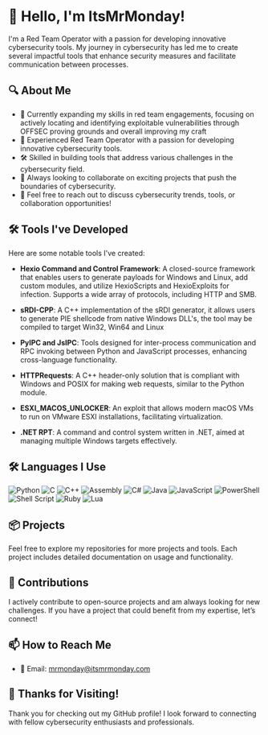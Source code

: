 # 👋 Hello, I'm ItsMrMonday!

I'm a Red Team Operator with a passion for developing innovative cybersecurity tools. My journey in cybersecurity has led me to create several impactful tools that enhance security measures and facilitate communication between processes.

## 🔍 About Me

- 🌱 Currently expanding my skills in red team engagements, focusing on actively locating and identifying exploitable vulnerabilities through OFFSEC proving grounds and overall improving my craft
- 💼 Experienced Red Team Operator with a passion for developing innovative cybersecurity tools.
- 🛠️ Skilled in building tools that address various challenges in the cybersecurity field.
- 🎯 Always looking to collaborate on exciting projects that push the boundaries of cybersecurity.
- 💬 Feel free to reach out to discuss cybersecurity trends, tools, or collaboration opportunities!

## 🛠️ Tools I've Developed

Here are some notable tools I've created:

- **Hexio Command and Control Framework**: A closed-source framework that enables users to generate payloads for Windows and Linux, add custom modules, and utilize HexioScripts and HexioExploits for infection. Supports a wide array of protocols, including HTTP and SMB.

- **sRDI-CPP**: A C++ implementation of the sRDI generator, it allows users to generate PIE shellcode from native Windows DLL's, the tool may be compiled to target Win32, Win64 and Linux

- **PyIPC and JsIPC**: Tools designed for inter-process communication and RPC invoking between Python and JavaScript processes, enhancing cross-language functionality.

- **HTTPRequests**: A C++ header-only solution that is compliant with Windows and POSIX for making web requests, similar to the Python module.

- **ESXI_MACOS_UNLOCKER**: An exploit that allows modern macOS VMs to run on VMware ESXI installations, facilitating virtualization.

- **.NET RPT**: A command and control system written in .NET, aimed at managing multiple Windows targets effectively.

## 🛠️ Languages I Use

![Python](https://img.shields.io/badge/Python-3776AB?style=flat-square&logo=python&logoColor=white)
![C](https://img.shields.io/badge/C-00599C?style=flat-square&logo=c&logoColor=white)
![C++](https://img.shields.io/badge/C%2B%2B-00599C?style=flat-square&logo=c%2B%2B&logoColor=white)
![Assembly](https://img.shields.io/badge/Assembly-6E4C13?style=flat-square&logo=assemblyscript&logoColor=white)
![C#](https://img.shields.io/badge/C%23-239120?style=flat-square&logo=csharp&logoColor=white)
![Java](https://img.shields.io/badge/Java-007396?style=flat-square&logo=java&logoColor=white)
![JavaScript](https://img.shields.io/badge/JavaScript-F7DF1E?style=flat-square&logo=javascript&logoColor=black)
![PowerShell](https://img.shields.io/badge/PowerShell-5391FE?style=flat-square&logo=powershell&logoColor=white)
![Shell Script](https://img.shields.io/badge/Shell_Script-4EAA25?style=flat-square&logo=gnu-bash&logoColor=white)
![Ruby](https://img.shields.io/badge/Ruby-CC342D?style=flat-square&logo=ruby&logoColor=white)
![Lua](https://img.shields.io/badge/Lua-2C2D72?style=flat-square&logo=lua&logoColor=white)


## 📦 Projects

Feel free to explore my repositories for more projects and tools. Each project includes detailed documentation on usage and functionality.

## 🤝 Contributions

I actively contribute to open-source projects and am always looking for new challenges. If you have a project that could benefit from my expertise, let’s connect!

## 📫 How to Reach Me

- 📧 Email: mrmonday@itsmrmonday.com

## 🎉 Thanks for Visiting!

Thank you for checking out my GitHub profile! I look forward to connecting with fellow cybersecurity enthusiasts and professionals.
